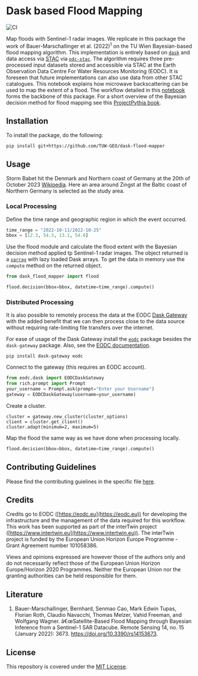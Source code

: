 # Dask based Flood Mapping

![CI](https://github.com/TUW-GEO/dask-flood-mapper/actions/workflows/pytest.yml/badge.svg)

Map floods with Sentinel-1 radar images. We replicate in this package the work of Bauer-Marschallinger et al. (2022)<sup>1</sup> on the TU Wien Bayesian-based flood mapping algorithm. This implementation is entirely based on [`dask`](https://www.dask.org/) and data access via [STAC](https://stacspec.org/en) via [`odc-stac`](https://odc-stac.readthedocs.io/en/latest/). The algorithm requires three pre-processed input datasets stored and accessible via STAC at the Earth Observation Data Centre For Water Resources Monitoring (EODC). It is foreseen that future implementations can also use data from other STAC catalogues. This notebook explains how microwave backscattering can be used to map the extent of a flood. The workflow detailed in this [notebook](https://tuw-geo.github.io/dask-flood-mapper/notebooks/03_flood_map.html) forms the backbone of this package. For a short overview of the Bayesian decision method for flood mapping see this [ProjectPythia book](https://projectpythia.org/eo-datascience-cookbook/notebooks/tutorials/floodmapping.html).

## Installation

To install the package, do the following:

```
pip install git+https://github.com/TUW-GEO/dask-flood-mapper
```

## Usage

Storm Babet hit the Denmark and Northern coast of Germany at the 20th of October 2023 [Wikipedia](https://en.wikipedia.org/wiki/Storm_Babet). Here an area around Zingst at the Baltic coast of Northern Germany is selected as the study area.

### Local Processing

Define the time range and geographic region in which the event occurred.

```python 
time_range = "2022-10-11/2022-10-25"
bbox = [12.3, 54.3, 13.1, 54.6]
```
Use the flood module and calculate the flood extent with the Bayesian decision method applied tp Sentinel-1 radar images. The object returned is a [`xarray`](https://docs.xarray.dev/en/stable/) with lazy loaded Dask arrays. To get the data in memory use the `compute` method on the returned object.

```python
from dask_flood_mapper import flood

flood.decision(bbox=bbox, datetime=time_range).compute()
```

### Distributed Processing

It is also possible to remotely process the data at the EODC [Dask Gateway](https://gateway.dask.org/) with the added benefit that we can then process close to the data source without requiring rate-limiting file transfers over the internet.

For ease of usage of the Dask Gateway install the [`eodc`]() package besides the `dask-gateway` package. Also, see the [EODC documentation](https://github.com/eodcgmbh/eodc-examples/blob/main/demos/dask.ipynb). 

```
pip install dask-gateway eodc
```

Connect to the gateway (this requires an EODC account).

```python
from eodc.dask import EODCDaskGateway
from rich.prompt import Prompt
your_username = Prompt.ask(prompt="Enter your Username")
gateway = EODCDaskGateway(username=your_username)
```

Create a cluster.

```
cluster = gateway.new_cluster(cluster_options)
client = cluster.get_client()
cluster.adapt(minimum=2, maximum=5)
```

Map the flood the same way as we have done when processing locally.

```python
flood.decision(bbox=bbox, datetime=time_range).compute()
```

## Contributing Guidelines

Please find the contributing guielines in the specific file [here](CONTRIBUTING.md).

## Credits

Credits go to EODC ([https://eodc.eu](https://eodc.eu)) for developing the infrastructure and the management of the data required for this workflow. This work has been supported as part of the interTwin project ([https://www.intertwin.eu](https://www.intertwin.eu)). The interTwin project is funded by the European Union Horizon Europe Programme - Grant Agreement number 101058386.

Views and opinions expressed are however those of the authors only and do not necessarily reflect those of the European Union Horizon Europe/Horizon 2020 Programmes. Neither the European Union nor the granting authorities can be held responsible for them.

## Literature

1)  Bauer-Marschallinger, Bernhard, Senmao Cao, Mark Edwin Tupas, Florian Roth, Claudio Navacchi, Thomas Melzer, Vahid Freeman, and Wolfgang Wagner. â€œSatellite-Based Flood Mapping through Bayesian Inference from a Sentinel-1 SAR Datacube. Remote Sensing 14, no. 15 (January 2022): 3673. https://doi.org/10.3390/rs14153673.

## License

This repository is covered under the [MIT License](LICENSE.txt).
